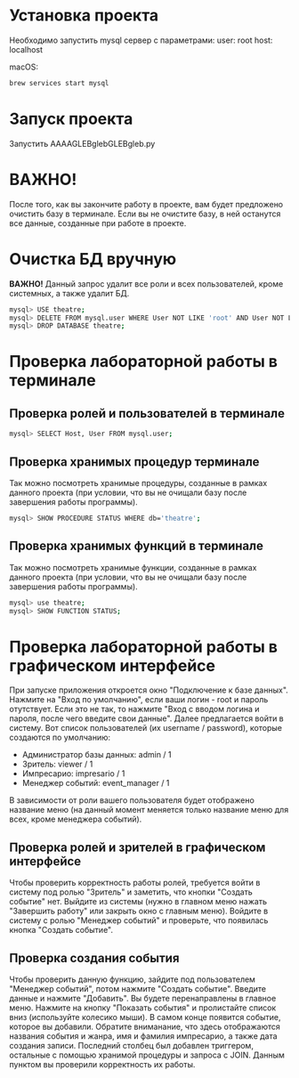 # **Установка проекта**

Необходимо запустить mysql сервер с параметрами:
user: root
host: localhost

macOS:

```sh
brew services start mysql
```

# **Запуск проекта**

Запустить AAAAGLEBglebGLEBgleb.py

# **ВАЖНО!**

После того, как вы закончите работу в проекте, вам будет предложено очистить базу в терминале. Если вы не очистите базу, в ней останутся все данные, созданные при работе в проекте.

# **Очистка БД вручную**

**ВАЖНО!** Данный запрос удалит все роли и всех пользователей, кроме системных, а также удалит БД.

```sh
mysql> USE theatre;
mysql> DELETE FROM mysql.user WHERE User NOT LIKE 'root' AND User NOT LIKE 'mysql%';
mysql> DROP DATABASE theatre;
```

# **Проверка лабораторной работы в терминале**

## **Проверка ролей и пользователей в терминале**

```sh
mysql> SELECT Host, User FROM mysql.user;
```

## **Проверка хранимых процедур терминале**

Так можно посмотреть хранимые процедуры, созданные в рамках данного проекта (при условии, что вы не очищали базу после завершения работы программы).

```sh
mysql> SHOW PROCEDURE STATUS WHERE db='theatre';
```

## **Проверка хранимых функций в терминале**

Так можно посмотреть хранимые функции, созданные в рамках данного проекта (при условии, что вы не очищали базу после завершения работы программы).

```sh
mysql> use theatre;
mysql> SHOW FUNCTION STATUS;
```

# **Проверка лабораторной работы в графическом интерфейсе**

При запуске приложения откроется окно "Подключение к базе данных". Нажмите на "Вход по умолчанию", если ваши логин - root и пароль отутствует.
Если это не так, то нажмите "Вход с вводом логина и пароля, после чего введите свои данные".
Далее предлагается войти в систему. Вот список пользователей (их username / password), которые создаются по умолчанию:

- Администратор базы данных: admin / 1
- Зритель: viewer / 1
- Импресарио: impresario / 1
- Менеджер событий: event_manager / 1

В зависимости от роли вашего пользователя будет отображено название меню (на данный момент меняется только название меню для всех, кроме менеджера событий).

## **Проверка ролей и зрителей в графическом интерфейсе**

Чтобы проверить корректность работы ролей, требуется войти в систему под ролью "Зритель" и заметить, что кнопки "Создать событие" нет.
Выйдите из системы (нужно в главном меню нажать "Завершить работу" или закрыть окно с главным меню).
Войдите в систему с ролью "Менеджер событий" и проверьте, что появилась кнопка "Создать событие".

## **Проверка создания события**

Чтобы проверить данную функцию, зайдите под пользователем "Менеджер событий", потом нажмите "Создать событие". Введите данные и нажмите "Добавить". Вы будете перенаправлены в главное меню. Нажмите на кнопку "Показать события" и пролистайте список вниз (используйте колесико мыши). В самом конце появится событие, которое вы добавили. Обратите вниманание, что здесь отображаются названия события и жанра, имя и фамилия импресарио, а также дата создания записи. Последний столбец был добавлен триггером, остальные с помощью хранимой процедуры и запроса с JOIN. Данным пунктом вы проверили корректность их работы.
